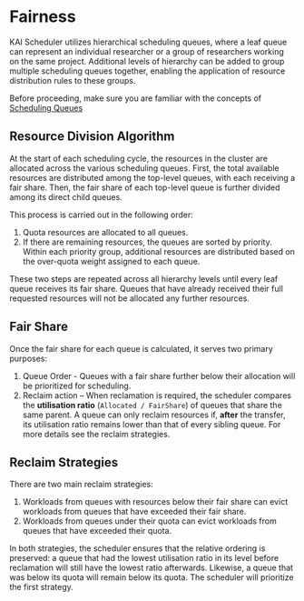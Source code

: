# Fairness
KAI Scheduler utilizes hierarchical scheduling queues, where a leaf queue can represent an individual researcher or a group of researchers working on the same project. 
Additional levels of hierarchy can be added to group multiple scheduling queues together, enabling the application of resource distribution rules to these groups.

Before proceeding, make sure you are familiar with the concepts of [Scheduling Queues](../queues/README.md)

## Resource Division Algorithm
At the start of each scheduling cycle, the resources in the cluster are allocated across the various scheduling queues. 
First, the total available resources are distributed among the top-level queues, with each receiving a fair share. 
Then, the fair share of each top-level queue is further divided among its direct child queues. 

This process is carried out in the following order:
1. Quota resources are allocated to all queues.
2. If there are remaining resources, the queues are sorted by priority. Within each priority group, additional resources are distributed based on the over-quota weight assigned to each queue.

These two steps are repeated across all hierarchy levels until every leaf queue receives its fair share. Queues that have already received their full requested resources will not be allocated any further resources.

## Fair Share
Once the fair share for each queue is calculated, it serves two primary purposes:
1. Queue Order - Queues with a fair share further below their allocation will be prioritized for scheduling.
2. Reclaim action – When reclamation is required, the scheduler compares the **utilisation ratio** (`Allocated / FairShare`) of queues that share the same parent. A queue can only reclaim resources if, **after** the transfer, its utilisation ratio remains lower than that of every sibling queue. For more details see the reclaim strategies.

## Reclaim Strategies
There are two main reclaim strategies:
1. Workloads from queues with resources below their fair share can evict workloads from queues that have exceeded their fair share.
2. Workloads from queues under their quota can evict workloads from queues that have exceeded their quota.

In both strategies, the scheduler ensures that the relative ordering is preserved: a queue that had the lowest utilisation ratio in its level before reclamation will still have the lowest ratio afterwards. Likewise, a queue that was below its quota will remain below its quota.
The scheduler will prioritize the first strategy.